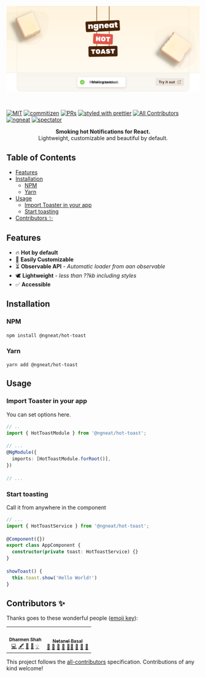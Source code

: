 <a href=""><img alt="ngneat-hot-toast - Try it out" src="./assets/header.svg"/></a>

<br />

[![MIT](https://img.shields.io/packagist/l/doctrine/orm.svg?style=flat-square)]()
[![commitizen](https://img.shields.io/badge/commitizen-friendly-brightgreen.svg?style=flat-square)]()
[![PRs](https://img.shields.io/badge/PRs-welcome-brightgreen.svg?style=flat-square)]()
[![styled with prettier](https://img.shields.io/badge/styled_with-prettier-ff69b4.svg?style=flat-square)](https://github.com/prettier/prettier)
[![All Contributors](https://img.shields.io/badge/all_contributors-0-orange.svg?style=flat-square)](#contributors-)
[![ngneat](https://img.shields.io/badge/@-ngneat-383636?style=flat-square&labelColor=8f68d4)](https://github.com/ngneat/)
[![spectator](https://img.shields.io/badge/tested%20with-spectator-2196F3.svg?style=flat-square)]()

<div align="center"><strong>Smoking hot  Notifications for React.</strong></div>
<div align="center"> Lightweight, customizable and beautiful by default.</div>

## Table of Contents <!-- omit in toc -->

- [Features](#features)
- [Installation](#installation)
  - [NPM](#npm)
  - [Yarn](#yarn)
- [Usage](#usage)
  - [Import Toaster in your app](#import-toaster-in-your-app)
  - [Start toasting](#start-toasting)
- [Contributors ✨](#contributors-)

## Features

- 🔥 **Hot by default**
- 🔩 **Easily Customizable**
- ⏳ **Observable API** - _Automatic loader from aan observable_
- 🕊 **Lightweight** - _less than ??kb including styles_
- ✅ **Accessible**

## Installation

### NPM

`npm install @ngneat/hot-toast`

### Yarn

`yarn add @ngneat/hot-toast`

## Usage

### Import Toaster in your app

You can set options here.

```typescript
// ..
import { HotToastModule } from '@ngneat/hot-toast';

// ...
@NgModule({
  imports: [HotToastModule.forRoot()],
})

// ...
```

### Start toasting

Call it from anywhere in the component

```typescript
// ...
import { HotToastService } from '@ngneat/hot-toast';

@Component({})
export class AppComponent {
  constructor(private toast: HotToastService) {}
}

showToast() {
  this.toast.show('Hello World!')
}
```

## Contributors ✨

Thanks goes to these wonderful people ([emoji key](https://allcontributors.org/docs/en/emoji-key)):

<!-- ALL-CONTRIBUTORS-LIST:START - Do not remove or modify this section -->
<!-- prettier-ignore-start -->
<!-- markdownlint-disable -->
<table>
  <tr>
    <td align="center"><a href="https://github.com/shhdharmen"><img src="https://avatars3.githubusercontent.com/u/6831283?v=4?s=100" width="100px;" alt=""/><br /><sub><b>Dharmen Shah</b></sub></a><br /><a href="https://github.com/@ngneat/hot-toast/commits?author=shhdharmen" title="Code">💻</a> <a href="#content-shhdharmen" title="Content">🖋</a> <a href="#design-shhdharmen" title="Design">🎨</a> <a href="https://github.com/@ngneat/hot-toast/commits?author=shhdharmen" title="Documentation">📖</a> <a href="#example-shhdharmen" title="Examples">💡</a></td>
    <td align="center"><a href="https://www.netbasal.com/"><img src="https://avatars1.githubusercontent.com/u/6745730?v=4?s=100" width="100px;" alt=""/><br /><sub><b>Netanel Basal</b></sub></a><br /><a href="https://github.com/@ngneat/hot-toast/issues?q=author%3ANetanelBasal" title="Bug reports">🐛</a> <a href="#business-NetanelBasal" title="Business development">💼</a> <a href="#ideas-NetanelBasal" title="Ideas, Planning, & Feedback">🤔</a> <a href="#maintenance-NetanelBasal" title="Maintenance">🚧</a> <a href="#mentoring-NetanelBasal" title="Mentoring">🧑‍🏫</a> <a href="#projectManagement-NetanelBasal" title="Project Management">📆</a> <a href="#research-NetanelBasal" title="Research">🔬</a> <a href="https://github.com/@ngneat/hot-toast/pulls?q=is%3Apr+reviewed-by%3ANetanelBasal" title="Reviewed Pull Requests">👀</a></td>
  </tr>
</table>

<!-- markdownlint-restore -->
<!-- prettier-ignore-end -->

<!-- ALL-CONTRIBUTORS-LIST:END -->

This project follows the [all-contributors](https://github.com/all-contributors/all-contributors) specification. Contributions of any kind welcome!
